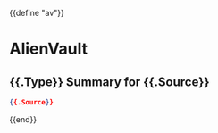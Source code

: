 {{define "av"}}

# AlienVault
## {{.Type}} Summary for {{.Source}}

```json
{{.Source}}
```
{{end}}
